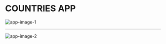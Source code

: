 # COUNTRIES APP

![app-image-1](https://i.hizliresim.com/f8suf07.png)

---

![app-image-2](https://i.hizliresim.com/baftst1.png)
